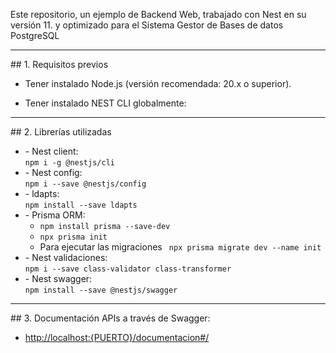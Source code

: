 Este repositorio, un ejemplo de Backend Web, trabajado con Nest en su versión 11. y optimizado para el Sistema Gestor de Bases de datos PostgreSQL

<hr/>
## 1. Requisitos previos

- Tener instalado Node.js (versión recomendada: 20.x o superior).

- Tener instalado NEST CLI globalmente:
<hr/>
## 2. Librerías utilizadas
<ul>
<li>
- Nest client:<br/>
<code>npm i -g @nestjs/cli</code>
</li>
<li>
- Nest config:<br/>
<code>npm i --save @nestjs/config</code>
</li>
<li>
- ldapts:<br/>
<code>npm install --save ldapts</code>
</li>
<li>
    - Prisma ORM:
    <ul>
        <li><code>npm install prisma --save-dev</code></li>
        <li><code>npx prisma init</code></li>
        <li>Para ejecutar las migraciones
    <code> npx prisma migrate dev --name init</code></li>
    </ul>
</li>
 <li>
- Nest validaciones:<br/>
<code>npm i --save class-validator class-transformer</code>
</li>
 <li>
- Nest swagger:<br/>
<code>npm install --save @nestjs/swagger</code>
</li>

</ul>

<hr/>
## 3. Documentación APIs a través de Swagger:<br/>
<ul>
    <li><a href="http://localhost:{PUERTO}/documentacion#/">http://localhost:{PUERTO}/documentacion#/</a></li>
</ul>